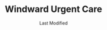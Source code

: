 ---
layout: location-page
date: Last Modified
description: "Local COVID-19 testing is available at Windward Urgent Care in Kaneohe, Hawaii, USA."
permalink: "locations/hawaii/kaneohe/windward-urgent-care/"
tags:
  - locations
  - hawaii
title: Windward Urgent Care
uniqueName: windward-urgent-care
state: Hawaii
stateAbbr: HI
hood: "Kaneohe"
address: "45-1141 Kamehameha Hwy"
city: "Kaneohe"
zip: "96744"
zipsNearby: "96701 96861 96706 96712 96717 96801 96802 96803 96804 96805 96806 96807 96808 96809 96810 96811 96812 96813 96814 96815 96816 96817 96818 96819 96820 96821 96822 96823 96824 96825 96826 96828 96830 96836 96837 96838 96839 96840 96841 96843 96844 96846 96847 96848 96849 96850 96853 96858 96859 96860 96898 96729 96730 96731 96734 96863 96742 96744 96748 96757 96759 96762 96770 96782 96786 96789 96854 96857 96791 96792 96795 96707 96709 96797 96827 96835" 
mapUrl: "http://maps.apple.com/?q=Windward+Urgent+Care&address=45-1141+Kamehameha+Hwy,Kaneohe,Hawaii,96744"
locationType: Drive-thru
phone: "808-234-1094"
website: "http://windwardurgentcare.com/"
onlineBooking: undefined
closed: undefined
closedUpdate: May 18th, 2020
notes: "Must have fever and other symptoms. For individuals with symptoms."
days: Everyday
hours: 8AM-9PM
ctaMessage: Learn more
ctaUrl: "http://windwardurgentcare.com/"
---
